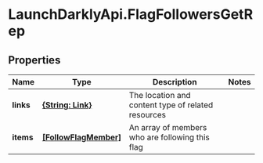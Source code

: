 # LaunchDarklyApi.FlagFollowersGetRep

## Properties

Name | Type | Description | Notes
------------ | ------------- | ------------- | -------------
**links** | [**{String: Link}**](Link.md) | The location and content type of related resources | 
**items** | [**[FollowFlagMember]**](FollowFlagMember.md) | An array of members who are following this flag | 


